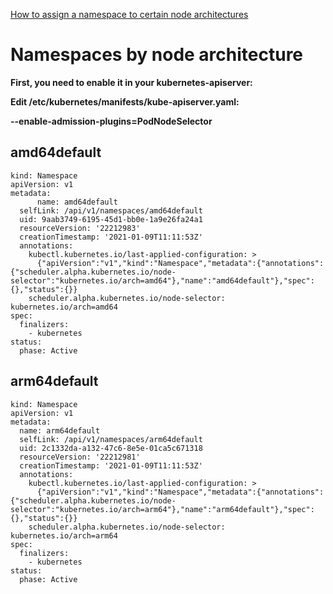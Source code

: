 [How to assign a namespace to certain node architectures](https://stackoverflow.com/questions/52487333/how-to-assign-a-namespace-to-certain-nodes)

# Namespaces by node architecture

**First, you need to enable it in your kubernetes-apiserver:**

**Edit /etc/kubernetes/manifests/kube-apiserver.yaml:**

**--enable-admission-plugins=PodNodeSelector**


## amd64default 
```
kind: Namespace
apiVersion: v1
metadata:
      name: amd64default
  selfLink: /api/v1/namespaces/amd64default
  uid: 9aab3749-6195-45d1-bb0e-1a9e26fa24a1
  resourceVersion: '22212983'
  creationTimestamp: '2021-01-09T11:11:53Z'
  annotations:
    kubectl.kubernetes.io/last-applied-configuration: >
      {"apiVersion":"v1","kind":"Namespace","metadata":{"annotations":{"scheduler.alpha.kubernetes.io/node-selector":"kubernetes.io/arch=amd64"},"name":"amd64default"},"spec":{},"status":{}}
    scheduler.alpha.kubernetes.io/node-selector: kubernetes.io/arch=amd64
spec:
  finalizers:
    - kubernetes
status:
  phase: Active
```

## arm64default 
```
kind: Namespace
apiVersion: v1
metadata:
  name: arm64default
  selfLink: /api/v1/namespaces/arm64default
  uid: 2c1332da-a132-47c6-8e5e-01ca5c671318
  resourceVersion: '22212981'
  creationTimestamp: '2021-01-09T11:11:53Z'
  annotations:
    kubectl.kubernetes.io/last-applied-configuration: >
      {"apiVersion":"v1","kind":"Namespace","metadata":{"annotations":{"scheduler.alpha.kubernetes.io/node-selector":"kubernetes.io/arch=arm64"},"name":"arm64default"},"spec":{},"status":{}}
    scheduler.alpha.kubernetes.io/node-selector: kubernetes.io/arch=arm64
spec:
  finalizers:
    - kubernetes
status:
  phase: Active
```
